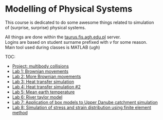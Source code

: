 # Modelling of Physical Systems

This course is dedicated to do some awesome things related to simulation of (surprise, surprise) physical systems.  
  
All things are done within the [taurus.fis.agh.edu.pl](ssh://taurus.fis.agh.edu.pl) server.  
Logins are based on student surname prefixed with _v_ for some reason.  
Main tool used during classes is MATLAB (ugh)

TOC:
  - [Project: multibody collisions](https://github.com/evemorgen/physics_assignment)
  - [Lab 1: Brownian movements](lab2/README.md)
  - [Lab 2: More Brownian movements](lab2/README.md)
  - [Lab 3: Heat transfer simulation](lab3/README.md)
  - [Lab 4: Heat transfer simulation #2](lab4/README.md)
  - [Lab 5: Mean earth temperature](lab5/README.md)
  - [Lab 6: River taylor model](lab6/README.md)
  - [Lab 7: Application of box models to Upper Danube catchment simulation](lab7/README.md)
  - [Lab 8: Simulation of stress and strain distribution using finite element method](lab8/README.md)
